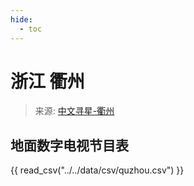 ```yaml
---
hide:
  - toc
---
```


# 浙江 衢州

> 来源: [中文寻星-衢州](http://dtmb.saoing.com/quzhou.htm)

## 地面数字电视节目表

{{ read_csv("../../data/csv/quzhou.csv") }}
